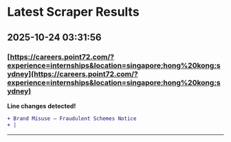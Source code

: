 # Latest Scraper Results

## 2025-10-24 03:31:56

### [https://careers.point72.com/?experience=internships&location=singapore;hong%20kong;sydney](https://careers.point72.com/?experience=internships&location=singapore;hong%20kong;sydney)

**Line changes detected!**

```diff
+ Brand Misuse – Fraudulent Schemes Notice
+ |
```

---
